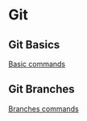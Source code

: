 # Git

## Git Basics
[Basic commands](./git/BASIC_COMMANDS.md)

## Git Branches
[Branches commands](./git/BRANCHES_COMMANDS.md)
